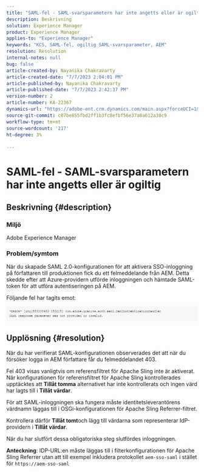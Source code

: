 ```yaml
---
title: "SAML-fel - SAML-svarsparametern har inte angetts eller är ogiltig"
description: Beskrivning
solution: Experience Manager
product: Experience Manager
applies-to: "Experience Manager"
keywords: "KCS, SAML-fel, ogiltig SAML-svarsparameter, AEM"
resolution: Resolution
internal-notes: null
bug: false
article-created-by: Nayanika Chakravarty
article-created-date: "7/7/2023 2:04:01 PM"
article-published-by: Nayanika Chakravarty
article-published-date: "7/7/2023 2:42:37 PM"
version-number: 2
article-number: KA-22367
dynamics-url: "https://adobe-ent.crm.dynamics.com/main.aspx?forceUCI=1&pagetype=entityrecord&etn=knowledgearticle&id=60482c1c-cf1c-ee11-8f6e-6045bd006ce9"
source-git-commit: c07be855fbd2ff1b3fc8efbf56e37a8a612a30c9
workflow-type: tm+mt
source-wordcount: '217'
ht-degree: 3%

---
```


# SAML-fel - SAML-svarsparametern har inte angetts eller är ogiltig

## Beskrivning {#description}


### Miljö

Adobe Experience Manager

### Problem/symtom

När du skapade SAML 2.0-konfigurationen för att aktivera SSO-inloggning på författaren till produktionen fick du ett felmeddelande från AEM. Detta skedde efter att Azure-providern utförde inloggningen och hämtade SAML-token för att utföra autentiseringen på AEM.

Följande fel har tagits emot:

![](assets/___85044d7a-d41c-ee11-8f6e-6045bd006ce9___.png)


## Upplösning {#resolution}


När du har verifierat SAML-konfigurationen observerades det att när du försöker logga in AEM författare får du felmeddelandet 403.

Fel 403 visas vanligtvis om referensfiltret för Apache Sling inte är aktiverat. När konfigurationen för referensfiltret för Apache Sling kontrollerades upptäcktes att <b>Tillåt tomma</b> alternativet har inte kontrollerats och ingen värd har lagts till i <b>Tillåt värdar</b>.

För att SAML-inloggningen ska fungera måste identitetsleverantörens värdnamn läggas till i OSGi-konfigurationen för Apache Sling Referrer-filtret.

Kontrollera därför <b>Tillåt tomt</b>och lägg till värdarna som representerar IdP-providern i <b>Tillåt värdar</b>.

När du har slutfört dessa obligatoriska steg slutfördes inloggningen.

<b>Anteckning</b>: IDP-URL:en måste läggas till i filterkonfigurationen för Apache Sling Referrer utan att till exempel inkludera protokollet `aem-sso-saml` i stället för `https://aem-sso-saml`
